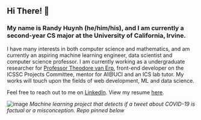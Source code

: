 ## Hi There! 👋

### My name is Randy Huynh (he/him/his), and I am currently a second-year CS major at the University of California, Irvine.  

I have many interests in both computer science and mathematics, and am currently an aspiring machine learning engineer, data scientist and computer science professor.
I am currently working as a undergraduate researcher for [Professor Theodore van Erp](https://cnlm.uci.edu/erp/), front-end developer on the ICSSC Projects Committee, mentor for AI@UCI and an ICS lab tutor. My works will touch upon the fields of web development, ML and data science.    

Feel free to reach out to me on [LinkedIn](https://www.linkedin.com/in/randy-huynh-a917161b5/). View my resume [here](https://drive.google.com/file/d/1m1T9GcqH7yYIJi_hjLegBBPKiMfL3P8H/view?usp=sharing).  


![image](https://user-images.githubusercontent.com/55762196/148705738-8fe6bb80-c43f-4a65-ba93-5249e516c8b0.png)
*Machine learning project that detects if a tweet about COVID-19 is factual or a misconception. Repo pinned below* 
<!--
**RandyHuynh5815/RandyHuynh5815** is a ✨ _special_ ✨ repository because its `README.md` (this file) appears on your GitHub profile.

Here are some ideas to get you started:

- 🔭 I’m currently working on ...
- 🌱 I’m currently learning ...
- 👯 I’m looking to collaborate on ...
- 🤔 I’m looking for help with ...
- 💬 Ask me about ...
- 📫 How to reach me: ...
- 😄 Pronouns: ...
- ⚡ Fun fact: ...
-->
